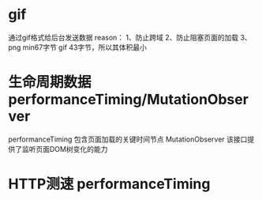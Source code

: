 # gif
通过gif格式给后台发送数据
reason：
1、防止跨域
2、防止阻塞页面的加载
3、png min67字节  gif 43字节，所以其体积最小

# 生命周期数据 performanceTiming/MutationObserver
performanceTiming 包含页面加载的关键时间节点
MutationObserver 该接口提供了监听页面DOM树变化的能力

# HTTP测速 performanceTiming 